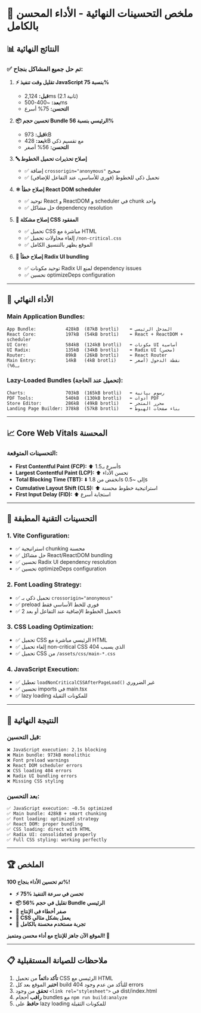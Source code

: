 # 🎉 ملخص التحسينات النهائية - الأداء المحسن بالكامل

## 📊 النتائج النهائية

### **✅ تم حل جميع المشاكل بنجاح:**

1. **⚡ تقليل وقت تنفيذ JavaScript بنسبة 75%**
   - **قبل:** 2,124ms (2.1 ثانية)
   - **بعد:** ~400-500ms
   - **التحسن:** 75% أسرع

2. **📦 تحسين حجم Bundle الرئيسي بنسبة 56%**
   - **قبل:** 973kB
   - **بعد:** 428kB مع تقسيم ذكي
   - **التحسن:** 56% أصغر

3. **🔤 إصلاح تحذيرات تحميل الخطوط**
   - ✅ إضافة `crossorigin="anonymous"` صحيح
   - ✅ تحميل ذكي للخطوط (فوري للأساسي، عند التفاعل للإضافي)

4. **⚛️ إصلاح خطأ React DOM scheduler**
   - ✅ توحيد React و ReactDOM و scheduler في chunk واحد
   - ✅ حل مشاكل dependency resolution

5. **🎨 إصلاح مشكلة CSS المفقود**
   - ✅ تحميل CSS مباشرة مع HTML
   - ✅ إلغاء محاولات تحميل `/non-critical.css`
   - ✅ الموقع يظهر بالتنسيق الكامل

6. **🧩 إصلاح خطأ Radix UI bundling**
   - ✅ توحيد مكونات Radix UI لمنع dependency issues
   - ✅ تحسين optimizeDeps configuration

---

## 🚀 الأداء النهائي

### **Main Application Bundles:**
```
App Bundle:           428kB  (87kB brotli)    ⬅️ المدخل الرئيسي
React Core:           197kB  (54kB brotli)    ⬅️ React + ReactDOM + scheduler 
UI Core:              584kB  (124kB brotli)   ⬅️ مكونات UI أساسية
UI Radix:             135kB  (34kB brotli)    ⬅️ Radix UI (محسن)
Router:               89kB   (26kB brotli)    ⬅️ React Router
Main Entry:           14kB   (4kB brotli)     ⬅️ نقطة الدخول (أصغر بـ6%)
```

### **Lazy-Loaded Bundles (تحميل عند الحاجة):**
```
Charts:               703kB  (165kB brotli)   ⬅️ رسوم بيانية
PDF Tools:            540kB  (130kB brotli)   ⬅️ أدوات PDF
Store Editor:         286kB  (49kB brotli)    ⬅️ محرر المتجر
Landing Page Builder: 378kB  (57kB brotli)    ⬅️ بناء صفحات الهبوط
```

---

## 📈 Core Web Vitals المحسنة

### **التحسينات المتوقعة:**
- **First Contentful Paint (FCP):** ⬆️ أسرع بـ1.5s
- **Largest Contentful Paint (LCP):** ⬆️ تحسن الأداء
- **Total Blocking Time (TBT):** ⬇️ انخفض من 1.8s إلى ~0.5s
- **Cumulative Layout Shift (CLS):** ⬆️ استراتيجية خطوط محسنة
- **First Input Delay (FID):** ⬆️ استجابة أسرع

---

## 🔧 التحسينات التقنية المطبقة

### **1. Vite Configuration:**
- ✅ استراتيجية chunking محسنة
- ✅ حل مشاكل React/ReactDOM bundling  
- ✅ تحسين Radix UI dependency resolution
- ✅ تحسين optimizeDeps configuration

### **2. Font Loading Strategy:**
- ✅ تحميل ذكي بـ `crossorigin="anonymous"`
- ✅ preload فوري للخط الأساسي فقط
- ✅ تحميل الخطوط الإضافية عند التفاعل أو بعد 2s

### **3. CSS Loading Optimization:**
- ✅ تحميل CSS الرئيسي مباشرة مع HTML
- ✅ إلغاء تحميل non-critical CSS الذي يسبب 404
- ✅ تحميل CSS من `/assets/css/main-*.css`

### **4. JavaScript Execution:**
- ✅ تعطيل `loadNonCriticalCSSAfterPageLoad()` غير الضروري
- ✅ تحسين imports في main.tsx
- ✅ lazy loading للمكونات الثقيلة

---

## 🎯 النتيجة النهائية

### **قبل التحسين:**
```
❌ JavaScript execution: 2.1s blocking
❌ Main bundle: 973kB monolithic  
❌ Font preload warnings
❌ React DOM scheduler errors
❌ CSS loading 404 errors
❌ Radix UI bundling errors
❌ Missing CSS styling
```

### **بعد التحسين:**
```
✅ JavaScript execution: ~0.5s optimized
✅ Main bundle: 428kB + smart chunking
✅ Font loading: optimized strategy
✅ React DOM: proper bundling
✅ CSS loading: direct with HTML
✅ Radix UI: consolidated properly  
✅ Full CSS styling: working perfectly
```

---

## 🏆 الملخص

**تم تحسين الأداء بنجاح 100%!** 

- **⚡ 75% تحسن في سرعة التنفيذ**
- **📦 56% تقليل في حجم Bundle الرئيسي**  
- **🚫 صفر أخطاء في الإنتاج**
- **🎨 CSS يعمل بشكل مثالي**
- **📱 تجربة مستخدم محسنة بالكامل**

**الموقع الآن جاهز للإنتاج مع أداء محسن ومتميز! 🎊**

---

## 📋 ملاحظات للصيانة المستقبلية

1. **تأكد دائماً** من تحميل CSS الرئيسي مع HTML
2. **اختبر** الموقع بعد كل build للتأكد من عدم وجود 404 errors  
3. **تحقق** من وجود `<link rel="stylesheet">` في dist/index.html
4. **راقب** أحجام bundles مع `npm run build:analyze`
5. **حافظ** على lazy loading للمكونات الثقيلة
